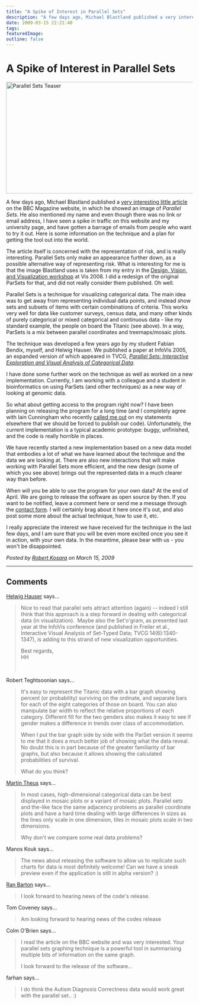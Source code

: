 ```yaml
---
title: "A Spike of Interest in Parallel Sets"
description: "A few days ago, Michael Blastland published a very interesting little article on the BBC Magazine website, in which he showed an image of Parallel Sets. He also mentioned my name and even though there was no link or email address, I have seen a spike in traffic on this website and my university page, and have gotten a barrage of emails from people who want to try it out. Here is some information on the technique and a plan for getting the tool out into the world."
date: 2009-03-15 22:21:40
tags: 
featuredImage:
outline: false
---
```


# A Spike of Interest in Parallel Sets

<a href="http://eagereyes.org/blog/2009/a-spike-of-interest-in-parallel-sets.html"><img src="https://media.eagereyes.org/media/2009/parsets-teaser.png" border="0" alt="Parallel Sets Teaser" width="574" height="301" /></a>

A few days ago, Michael Blastland published a <a href="http://news.bbc.co.uk/2/hi/uk_news/magazine/7937382.stm">very interesting little article</a> on the BBC Magazine website, in which he showed an image of <em>Parallel Sets</em>. He also mentioned my name and even though there was no link or email address, I have seen a spike in traffic on this website and my university page, and have gotten a barrage of emails from people who want to try it out. Here is some information on the technique and a plan for getting the tool out into the world.

The article itself is concerned with the representation of risk, and is really interesting. Parallel Sets only make an appearance further down, as a possible alternative way of representing risk. What is interesting for me is that the image Blastland uses is taken from my entry in the <a href="http://www.stonesc.com/Vis08_Workshop/">Design, Vision, and Visualization workshop</a> at Vis 2008. I did a redesign of the original ParSets for that, and did not really consider them published. Oh well.

Parallel Sets is a technique for visualizing categorical data. The main idea was to get away from representing individual data points, and instead show sets and subsets of items with certain combinations of criteria. This works very well for data like customer surveys, census data, and many other kinds of purely categorical or mixed categorical and continuous data - like my standard example, the people on board the Titanic (see above). In a way, ParSets is a mix between parallel coordinates and treemaps/mosaic plots.

The technique was developed a few years ago by my student Fabian Bendix, myself, and Helwig Hauser. We published a paper at InfoVis 2005, an expanded version of which appeared in TVCG, <em><a href="https://eagereyes.org/publications/Kosara_TVCG_2006.html">Parallel Sets: Interactive Exploration and Visual Analysis of Categorical Data</a></em>.

I have done some further work on the technique as well as worked on a new implementation. Currently, I am working with a colleague and a student in bioinformatics on using ParSets (and other techniques) as a new way of looking at genomic data.

So what about getting access to the program right now? I have been planning on releasing the program for a long time (and I completely agree with Iain Cunningham who recently <a href="http://eagereyes.org/visweek-2008/who-votes-donut-charts.html#comment-1217">called me out</a> on my statements elsewhere that we should be forced to publish our code). Unfortunately, the current implementation is a typical academic prototype: buggy, unfinished, and the code is really horrible in places.

We have recently started a new implementation based on a new data model that embodies a lot of what we have learned about the technique and the data we are looking at. There are also new interactions that will make working with Parallel Sets more efficient, and the new design (some of which you see above) brings out the represented data in a much clearer way than before.

When will you be able to use the program for your own data? At the end of April. We are going to release the software as open source by then. If you want to be notified, leave a comment here or send me a message through the <a href="http://eagereyes.org/contact">contact form</a>. I will certainly brag about it here once it's out, and also post some more about the actual technique, how to use it, etc.

I really appreciate the interest we have received for the technique in the last few days, and I am sure that you will be even more excited once you see it in action, with your own data. In the meantime, please bear with us - you won't be disappointed.


_Posted by <a href="/about">Robert Kosara</a> on March 15, 2009_


<aside class="comments">

---
## Comments

<a href="http://www.ii.UiB.no/vis/" rel="nofollow noopener" target="_blank">Helwig Hauser</a> says…
>	<p>Nice to read that parallel sets attract attention (again) -- indeed I still think that this approach is a step forward in dealing with categorical data (in visualization).&nbsp; Maybe also the Set'o'gram, as presented last year at the InfoVis conference (and published in Freiler et al., Interactive Visual Analysis of Set-Typed Data; TVCG 14(6):<span>1340-1347), is adding to this strand of new visualization opportunities. </span></p>
>	<p><span>Best regards,<br />HH</span></p>
>	<p><span><br /></span></p>

Robert Teghtsoonian says…
>	<p>It's easy to represent the Titanic data with a bar graph showing percent (or probability) surviving on the ordinate, and separate bars for each of the eight categories of those on board. You can also manipulate bar width to reflect the relative proportions of each category. Different fill for the two genders also makes it easy to see if gender makes a difference in trends over class of accommodation.</p>
>	<p>When I put the bar graph side by side with the ParSet version it seems to me that it does a much better job of showing what the data reveal. No doubt this is in part because of the greater familiarity of bar graphs, but also because it allows showing the calculated probabilities of survival.</p>
>	<p>What do you think?</p>

<a href="http://www.theusRus.de" rel="nofollow noopener" target="_blank">Martin Theus</a> says…
>	<p>In most cases, high-dimensional categorical data can be best displayed in mosaic plots or a variant of mosaic plots. Parallel sets and the-like face the same adjacency problems as parallel coordinate plots and have a hard time dealing with large differences in sizes as the lines only scale in one dimension, tiles in mosaic plots scale in two dimensions.</p>
>	<p>Why don't we compare some real data problems?</p>

Manos Kouk says…
>	<p>The news about releasing the software to allow us to replicate such charts for data is most definitely welcome! Can we have a sneak preview even if the application is still in alpha version? :)</p>

<a href="http://rbiii.wordpress.com/" rel="nofollow noopener" target="_blank">Ran Barton</a> says…
>	<p>I look forward to hearing news of the code's release.</p>

Tom Coveney says…
>	<p>Am looking forward to hearing news of the codes release</p>

Colm O'Brien says…
>	<p>I read the article on the BBC website and was very interested. Your parallel sets graphing&nbsp;technique is a powerful tool in&nbsp;summarising multiple bits of information on the same graph.</p>
>	<p>I look forward to the release of the software...</p>

farhan says…
>	<p>I do think the Autism Diagnosis Correctness data would work great with the parallel set.. :)</p>

</aside>

